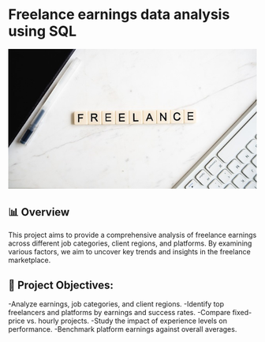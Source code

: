 # Freelance earnings data analysis using SQL
![freelance image](https://github.com/mhetrepooja-22/Project_Freelance/blob/main/freelance-4523096_640%20(1).jpg)

## 📊 Overview

This project aims to provide a comprehensive analysis of freelance earnings across different job categories, client regions, and platforms. By examining various factors, we aim to uncover key trends and insights in the freelance marketplace.

## 🚀 Project Objectives:

 -Analyze earnings, job categories, and client regions.
 -Identify top freelancers and platforms by earnings and success rates.
 -Compare fixed-price vs. hourly projects.
 -Study the impact of experience levels on performance.
 -Benchmark platform earnings against overall averages.
